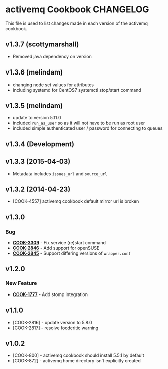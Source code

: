activemq Cookbook CHANGELOG
===========================
This file is used to list changes made in each version of the activemq cookbook.

v1.3.7 (scottymarshall)
-----------------------
- Removed java dependency on version

v1.3.6 (melindam)
-----------------
- changing node set values for attributes
- including systemd for CentOS7 systemctl stop/start command

v1.3.5 (melindam)
------------------
- update to version 5.11.0
- included `run_as_user` so as it will not have to be run as root user
- included simple authenticated user / password for connecting to queues

v1.3.4 (Development)
-------------------

v1.3.3 (2015-04-03)
------------------

- Metadata includes `issues_url` and `source_url`

v1.3.2 (2014-04-23)
-------------------
- [COOK-4557] activemq cookbook default mirror url is broken


v1.3.0
------
### Bug
- **[COOK-3309](https://tickets.opscode.com/browse/COOK-3309)** - Fix service (re)start command
- **[COOK-2846](https://tickets.opscode.com/browse/COOK-2846)** - Add support for openSUSE
- **[COOK-2845](https://tickets.opscode.com/browse/COOK-2845)** - Support differing versions of `wrapper.conf`

v1.2.0
------
### New Feature
- **[COOK-1777](https://tickets.opscode.com/browse/COOK-1777)** - Add stomp integration

v1.1.0
------
- [COOK-2816] - update version to 5.8.0
- [COOK-2817] - resolve foodcritic warning

v1.0.2
------
- [COOK-800] - activemq cookbook should install 5.5.1 by default
- [COOK-872] - activemq home directory isn't explicitly created
